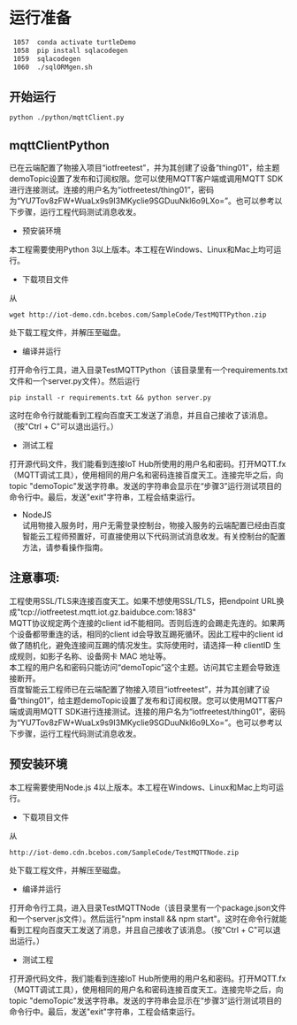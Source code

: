 # 运行准备
```bash
 1057  conda activate turtleDemo
 1058  pip install sqlacodegen
 1059  sqlacodegen
 1060  ./sqlORMgen.sh
```
## 开始运行
```bash
python ./python/mqttClient.py
```
## mqttClientPython
已在云端配置了物接入项目“iotfreetest”，并为其创建了设备“thing01”，给主题demoTopic设置了发布和订阅权限。您可以使用MQTT客户端或调用MQTT SDK进行连接测试。连接的用户名为“iotfreetest/thing01”，密码为“YU7Tov8zFW+WuaLx9s9I3MKyclie9SGDuuNkl6o9LXo=”。也可以参考以下步骤，运行工程代码测试消息收发。

* 预安装环境  

本工程需要使用Python 3以上版本。本工程在Windows、Linux和Mac上均可运行。

* 下载项目文件  

从
```
wget http://iot-demo.cdn.bcebos.com/SampleCode/TestMQTTPython.zip
```
处下载工程文件，并解压至磁盘。

* 编译并运行  

打开命令行工具，进入目录TestMQTTPython（该目录里有一个requirements.txt文件和一个server.py文件）。然后运行
```
pip install -r requirements.txt && python server.py
```
这时在命令行就能看到工程向百度天工发送了消息，并且自己接收了该消息。（按"Ctrl + C"可以退出运行。）

* 测试工程  

打开源代码文件，我们能看到连接IoT Hub所使用的用户名和密码。打开MQTT.fx（MQTT调试工具），使用相同的用户名和密码连接百度天工。连接完毕之后，向topic "demoTopic"发送字符串。发送的字符串会显示在“步骤3”运行测试项目的命令行中。最后，发送"exit"字符串，工程会结束运行。

* NodeJS  
试用物接入服务时，用户无需登录控制台，物接入服务的云端配置已经由百度智能云工程师预置好，可直接使用以下代码测试消息收发。有关控制台的配置方法，请参看操作指南。

## 注意事项:

工程使用SSL/TLS来连接百度天工。如果不想使用SSL/TLS，把endpoint URL换成"tcp://iotfreetest.mqtt.iot.gz.baidubce.com:1883"    
MQTT协议规定两个连接的client id不能相同。否则后连的会踢走先连的。如果两个设备都带重连的话，相同的client id会导致互踢死循环。因此工程中的client id做了随机化，避免连接间互踢的情况发生。实际使用时，请选择一种 clientID 生成规则，如影子名称、设备网卡 MAC 地址等。  
本工程的用户名和密码只能访问“demoTopic”这个主题。访问其它主题会导致连接断开。    
百度智能云工程师已在云端配置了物接入项目“iotfreetest”，并为其创建了设备“thing01”，给主题demoTopic设置了发布和订阅权限。您可以使用MQTT客户端或调用MQTT SDK进行连接测试。连接的用户名为“iotfreetest/thing01”，密码为“YU7Tov8zFW+WuaLx9s9I3MKyclie9SGDuuNkl6o9LXo=”。也可以参考以下步骤，运行工程代码测试消息收发。

## 预安装环境

本工程需要使用Node.js 4以上版本。本工程在Windows、Linux和Mac上均可运行。

* 下载项目文件 

从
```
http://iot-demo.cdn.bcebos.com/SampleCode/TestMQTTNode.zip
```
处下载工程文件，并解压至磁盘。

* 编译并运行 

打开命令行工具，进入目录TestMQTTNode（该目录里有一个package.json文件和一个server.js文件）。然后运行"npm install && npm start"。这时在命令行就能看到工程向百度天工发送了消息，并且自己接收了该消息。（按"Ctrl + C"可以退出运行。）

* 测试工程 

打开源代码文件，我们能看到连接IoT Hub所使用的用户名和密码。打开MQTT.fx（MQTT调试工具），使用相同的用户名和密码连接百度天工。连接完毕之后，向topic "demoTopic"发送字符串。发送的字符串会显示在“步骤3”运行测试项目的命令行中。最后，发送"exit"字符串，工程会结束运行。
